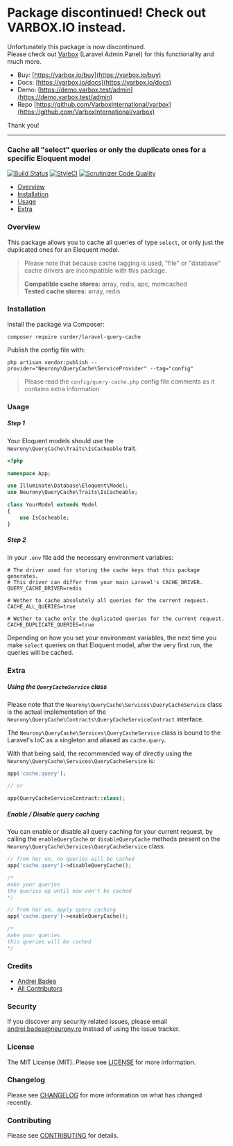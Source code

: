 # Package discontinued! Check out VARBOX.IO instead.

Unfortunately this package is now discontinued.   
Please check out [Varbox](https://varbox.io) (Laravel Admin Panel) for this functionality and much more.

- Buy: [https://varbox.io/buy](https://varbox.io/buy)
- Docs: [https://varbox.io/docs](https://varbox.io/docs)
- Demo: [https://demo.varbox.test/admin](https://demo.varbox.test/admin)
- Repo [https://github.com/VarboxInternational/varbox](https://github.com/VarboxInternational/varbox)

Thank you! 

---

### Cache all "select" queries or only the duplicate ones for a specific Eloquent model

[![Build Status](https://travis-ci.org/Neurony/laravel-query-cache.svg?branch=master)](https://travis-ci.org/Neurony/laravel-query-cache)
[![StyleCI](https://github.styleci.io/repos/177636041/shield?branch=master)](https://github.styleci.io/repos/177636041)
[![Scrutinizer Code Quality](https://scrutinizer-ci.com/g/Neurony/laravel-query-cache/badges/quality-score.png?b=master)](https://scrutinizer-ci.com/g/Neurony/laravel-query-cache/?branch=master)

- [Overview](#overview)   
- [Installation](#installation)   
- [Usage](#usage)   
- [Extra](#extra)   

### Overview

This package allows you to cache all queries of type `select`, or only just the duplicated ones for an Eloquent model.    
   
> Please note that because cache tagging is used, "file" or "database" cache drivers are incompatible with this package.   
>    
> **Compatible cache stores:** array, redis, apc, memcached   
> **Tested cache stores:** array, redis

### Installation

Install the package via Composer:

```
composer require curder/laravel-query-cache
```

Publish the config file with:

```
php artisan vendor:publish --provider="Neurony\QueryCache\ServiceProvider" --tag="config"
```

> Please read the `config/query-cache.php` config file comments as it contains extra information

### Usage

##### Step 1

Your Eloquent models should use the `Neurony\QueryCache\Traits\IsCacheable` trait.   

```php
<?php

namespace App;

use Illuminate\Database\Eloquent\Model;
use Neurony\QueryCache\Traits\IsCacheable;

class YourModel extends Model
{
    use IsCacheable;
}
```

##### Step 2

In your `.env` file add the necessary environment variables:

```
# The driver used for storing the cache keys that this package generates.
# This driver can differ from your main Laravel's CACHE_DRIVER.
QUERY_CACHE_DRIVER=redis

# Wether to cache absolutely all queries for the current request.
CACHE_ALL_QUERIES=true

# Wether to cache only the duplicated queries for the current request.
CACHE_DUPLICATE_QUERIES=true
```

Depending on how you set your environment variables, the next time you make `select` queries on that Eloquent model, after the very first run, the queries will be cached.

### Extra

##### Using the `QueryCacheService` class

Please note that the `Neurony\QueryCache\Services\QueryCacheService` class is the actual implementation of the `Neurony\QueryCache\Contracts\QueryCacheServiceContract` interface.   
   
The `Neurony\QueryCache\Services\QueryCacheService` class is bound to the Laravel's IoC as a singleton and aliased as `cache.query`.   
   
With that being said, the recommended way of directly using the `Neurony\QueryCache\Services\QueryCacheService` is:

```php
app('cache.query');

// or

app(QueryCacheServiceContract::class);
```

##### Enable / Disable query caching

You can enable or disable all query caching for your current request, by calling the `enableQueryCache` or `disableQueryCache` methods present on the `Neurony\QueryCache\Services\QueryCacheService` class.   
  
```php
// from her on, no queries will be cached
app('cache.query')->disableQueryCache();

/*
make your queries
the queries up until now won't be cached
*/

// from her on, apply query caching
app('cache.query')->enableQueryCache();

/*
make your queries
this queries will be cached
*/
```

### Credits

- [Andrei Badea](https://github.com/zbiller)
- [All Contributors](../../contributors)

### Security

If you discover any security related issues, please email andrei.badea@neurony.ro instead of using the issue tracker.

### License

The MIT License (MIT). Please see [LICENSE](LICENSE.md) for more information.

### Changelog

Please see [CHANGELOG](CHANGELOG.md) for more information on what has changed recently.

### Contributing

Please see [CONTRIBUTING](CONTRIBUTING.md) for details.
